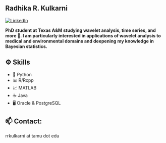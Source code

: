 ## Radhika R. Kulkarni
[![LinkedIn](https://img.shields.io/badge/LinkedIn-blue?style=flat&logo=linkedin)]([https://www.linkedin.com/in/your-profile-name](https://linkedin.com/in/radhika-kulkarni108))

**PhD student at Texas A&M studying wavelet analysis, time series, and more 🌱. I am particularly interested in applications of wavelet analysis to medical and environmental domains and deepening my knowledge in Bayesian statistics.** 


## ⚙️ Skills
- 🐍 Python
- 📊 R/Rcpp
- 📈 MATLAB
- ☕ Java
- 🖥️ Oracle & PostgreSQL

## 📫 Contact: 
rrkulkarni at tamu dot edu
